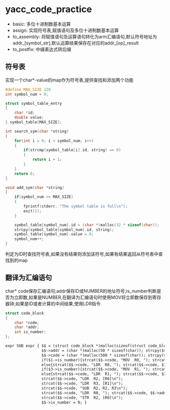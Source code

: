 # yacc_code_practice
- basic: 多位十进制数基本运算
- assign: 实现符号表,赋值语句及多位十进制数基本运算
- to_assembly: 将赋值语句及运算语句转化为arm汇编语句,默认符号地址为addr_[symbol_str],默认运算结果保存在对应的addr_[op]_result
- to_postfix: 中缀表达式转后缀

## 符号表
实现一个char*-value的map作为符号表,提供查找和添加两个功能
```c
#define MAX_SIZE 128
int symbol_num = 0;

struct symbol_table_entry
{
    char *id;
    double value;
} symbol_table[MAX_SIZE];

int search_sym(char *string)
{
    for(int i = 0; i < symbol_num; i++)
    {
        if(strcmp(symbol_table[i].id, string) == 0)
        {
            return i + 1;
        }
    }
    return 0;
}

void add_sym(char *string)
{
    if(symbol_num >= MAX_SIZE)
    {
        fprintf(stderr, "The symbol table is full\n");
        exit(1);
    }

    symbol_table[symbol_num].id = (char *)malloc(32 * sizeof(char));
    strcpy(symbol_table[symbol_num].id, string);
    symbol_table[symbol_num].value = 0;
    symbol_num++;
}
```

判定为ID时查找符号表,如果没有结果则添加该符号,如果有结果返回从符号表中查找到的map

## 翻译为汇编语句
char* code保存汇编语句;addr保存ID或NUMBER的地址符号;is_number判断是否为立即数,如果是NUMBER,在翻译为汇编语句时使用MOV将立即数保存到寄存器钟,如果是ID或者计算的中间结果,使用LDR指令
```c
struct code_block
{
    char *code;
    char *addr;
    int is_number;
};
```

```yacc
expr SUB expr { $$ = (struct code_block *)malloc(sizeof(struct code_block));
                $$->addr = (char *)malloc(50 * sizeof(char)); strcpy($$->addr, "addr_sub-result");
                $$->code = (char *)malloc(500 * sizeof(char)); strcpy($$->code, $1->code); strcat($$->code, $3->code);
                if($1->is_number){strcat($$->code, "MOV  R0, "); strcat($$->code, $1->addr); strcat($$->code, "\n");}
                else{strcat($$->code, "LDR  R0, "); strcat($$->code, $1->addr); strcat($$->code, "\n");}
                if($3->is_number){strcat($$->code, "MOV  R1, "); strcat($$->code, $3->addr); strcat($$->code, "\n");}
                else{strcat($$->code, "LDR  R1, "); strcat($$->code, $3->addr); strcat($$->code, "\n");}
                strcat($$->code, "LDR  R2, [R0]\n");
                strcat($$->code, "LDR  R3, [R1]\n");
                strcat($$->code, "SUB  R2, R2, R3\n");
                strcat($$->code, "LDR  R0, "); strcat($$->code, $$->addr); strcat($$->code, "\n");
                strcat($$->code, "STR  R2, [R0]\n");
                $$->is_number = 0; }
```
